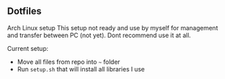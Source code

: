 ## Dotfiles

Arch Linux setup
This setup not ready and use by myself for management and transfer between PC (not yet). Dont recommend use it at all. 

Current setup:
- Move all files from repo into `~` folder
- Run `setup.sh` that will install all libraries I use
